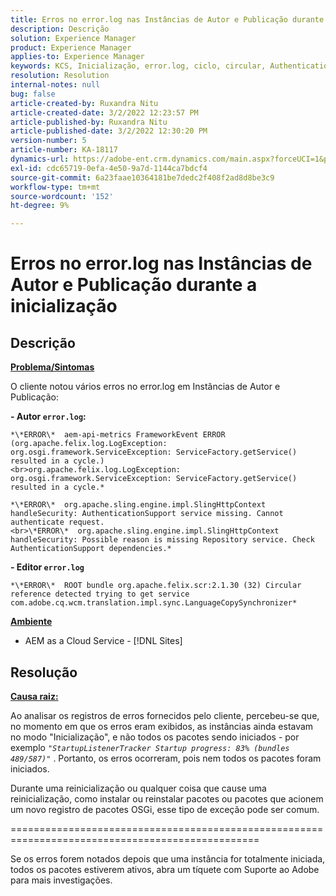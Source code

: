 ```yaml
---
title: Erros no error.log nas Instâncias de Autor e Publicação durante a inicialização
description: Descrição
solution: Experience Manager
product: Experience Manager
applies-to: Experience Manager
keywords: KCS, Inicialização, error.log, ciclo, circular, AuthenticationSupport
resolution: Resolution
internal-notes: null
bug: false
article-created-by: Ruxandra Nitu
article-created-date: 3/2/2022 12:23:57 PM
article-published-by: Ruxandra Nitu
article-published-date: 3/2/2022 12:30:20 PM
version-number: 5
article-number: KA-18117
dynamics-url: https://adobe-ent.crm.dynamics.com/main.aspx?forceUCI=1&pagetype=entityrecord&etn=knowledgearticle&id=40187aa0-239a-ec11-b400-00224805ad55
exl-id: cdc65719-0efa-4e50-9a7d-1144ca7bdcf4
source-git-commit: 6a23faae10364181be7dedc2f408f2ad8d8be3c9
workflow-type: tm+mt
source-wordcount: '152'
ht-degree: 9%

---
```


# Erros no error.log nas Instâncias de Autor e Publicação durante a inicialização

## Descrição


<u><b>Problema/Sintomas</b></u>

O cliente notou vários erros no error.log em Instâncias de Autor e Publicação:

<b>- Autor `error.log`:</b>

```
*\*ERROR\*  aem-api-metrics FrameworkEvent ERROR (org.apache.felix.log.LogException: org.osgi.framework.ServiceException: ServiceFactory.getService() resulted in a cycle.)
<br>org.apache.felix.log.LogException: org.osgi.framework.ServiceException: ServiceFactory.getService() resulted in a cycle.*
```


```
*\*ERROR\*  org.apache.sling.engine.impl.SlingHttpContext handleSecurity: AuthenticationSupport service missing. Cannot authenticate request.
<br>\*ERROR\*  org.apache.sling.engine.impl.SlingHttpContext handleSecurity: Possible reason is missing Repository service. Check AuthenticationSupport dependencies.*
```


<b>- Editor `error.log`</b>

```
*\*ERROR\*  ROOT bundle org.apache.felix.scr:2.1.30 (32) Circular reference detected trying to get service com.adobe.cq.wcm.translation.impl.sync.LanguageCopySynchronizer*
```


<u><b>Ambiente</b></u>

- AEM as a Cloud Service - [!DNL Sites]



## Resolução


<u><b>Causa raiz:</b></u>

Ao analisar os registros de erros fornecidos pelo cliente, percebeu-se que, no momento em que os erros eram exibidos, as instâncias ainda estavam no modo &quot;Inicialização&quot;, e não todos os pacotes sendo iniciados - por exemplo *`"StartupListenerTracker Startup progress: 83% (bundles 489/587)"`* . Portanto, os erros ocorreram, pois nem todos os pacotes foram iniciados.

Durante uma reinicialização ou qualquer coisa que cause uma reinicialização, como instalar ou reinstalar pacotes ou pacotes que acionem um novo registro de pacotes OSGi, esse tipo de exceção pode ser comum.



=================================================================================================

Se os erros forem notados depois que uma instância for totalmente iniciada, todos os pacotes estiverem ativos, abra um tíquete com Suporte ao Adobe para mais investigações.
